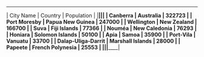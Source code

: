  ____________________________________________________ 
| City Name          | Country          | Population |
|____________________|__________________|____________|
| Canberra           | Australia        | 322723     |
| Port Moresby       | Papua New Guinea | 247000     |
| Wellington         | New Zealand      | 166700     |
| Suva               | Fiji Islands     | 77366      |
| Nouméa             | New Caledonia    | 76293      |
| Honiara            | Solomon Islands  | 50100      |
| Apia               | Samoa            | 35900      |
| Port-Vila          | Vanuatu          | 33700      |
| Dalap-Uliga-Darrit | Marshall Islands | 28000      |
| Papeete            | French Polynesia | 25553      |
|____________________|__________________|____________|